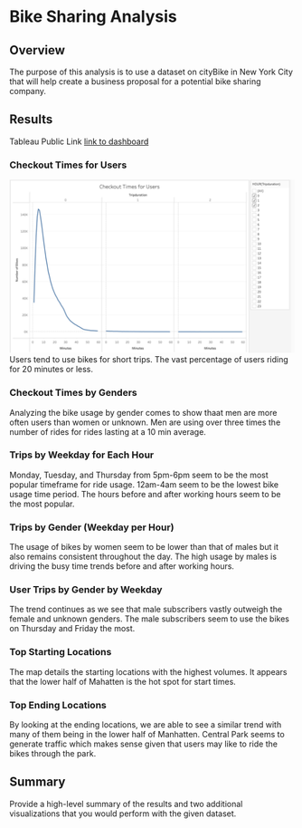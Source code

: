 # Bike Sharing Analysis

## Overview
The purpose of this analysis is to use a dataset on cityBike in New York City that will help create a business proposal for a potential bike sharing company.

## Results
Tableau Public Link
[link to dashboard](https://public.tableau.com/app/profile/jordan.pelletier1563/viz/BikesharingAnalysisResults/BikesharingAnalysis?publish=yes)

### Checkout Times for Users
![Ex1.png](https://github.com/jipelletier/bikesharing/blob/main/Ex1.png)
Users tend to use bikes for short trips. The vast percentage of users riding for 20 minutes or less.

### Checkout Times by Genders

Analyzing the bike usage by gender comes to show thaat men are more often users than women or unknown. Men are using over three times the number of rides for rides lasting at a 10 min average.

### Trips by Weekday for Each Hour

Monday, Tuesday, and Thursday from 5pm-6pm seem to be the most popular timeframe for ride usage. 12am-4am seem to be the lowest bike usage time period. The hours before and after working hours seem to be the most popular.

### Trips by Gender (Weekday per Hour)

The usage of bikes by women seem to be lower than that of males but it also remains consistent throughout the day. The high usage by males is driving the busy time trends before and after working hours.

### User Trips by Gender by Weekday

The trend continues as we see that male subscribers vastly outweigh the female and unknown genders. The male subscribers seem to use the bikes on Thursday and Friday the most. 

### Top Starting Locations

The map details the starting locations with the highest volumes. It appears that the lower half of Mahatten is the hot spot for start times. 

### Top Ending Locations

By looking at the ending locations, we are able to see a similar trend with many of them being in the lower half of Manhatten. Central Park seems to generate traffic which makes sense given that users may like to ride the bikes through the park.

## Summary
Provide a high-level summary of the results and two additional visualizations that you would perform with the given dataset.
